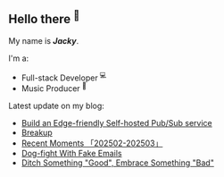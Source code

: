 ## Hello there <sup>👋</sup>  

My name is **_Jacky_**.  

I'm a:  

- Full-stack Developer <sup>💻</sup> 
- Music Producer <sup>🎵</sup>     

Latest update on my blog:
  
- [Build an Edge-friendly Self-hosted Pub/Sub service](https://jw1.dev/build-a-pub-sub-service) 
- [Breakup](https://jw1.dev/breakup) 
- [Recent Moments 「202502-202503」](https://jw1.dev/recent-moments-202502-202503) 
- [Dog-fight With Fake Emails](https://jw1.dev/dog-fight-with-fake-emails) 
- [Ditch Something "Good", Embrace Something "Bad"](https://jw1.dev/ditch-something-good-embrace-something-bad) 
